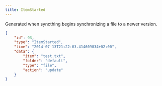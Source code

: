 ```yaml
---
title: ItemStarted
---
```


Generated when syncthing begins synchronizing a file to a newer version.

```json
{
    "id": 93,
    "type": "ItemStarted",
    "time": "2014-07-13T21:22:03.414609034+02:00",
    "data": {
        "item": "test.txt",
        "folder": "default",
        "type": "file",
        "action": "update"
    }
}
```

